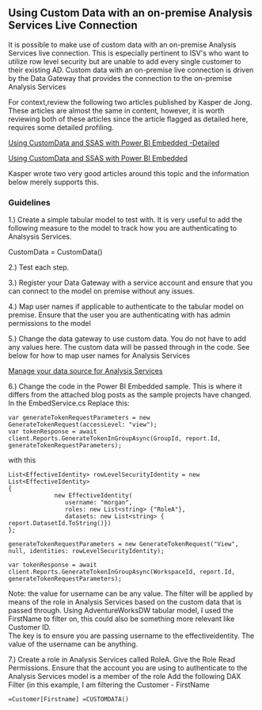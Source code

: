## Using Custom Data with an on-premise Analysis Services Live Connection

It is possible to make use of custom data with an on-premise Analysis Services live connection. This is especially pertinent to ISV's who want to utilize row level security but are unable to add every single customer to their existing AD. Custom data with an on-premise live connection is driven by the Data Gateway that provides the connection to the on-premise Analysis Services

For context,review the following two articles published by Kasper de Jong. These articles are almost the same in content, however, it is worth reviewing both of these articles since the article flagged as detailed here, requires some detailed profiling.

[Using CustomData and SSAS with Power BI Embedded -Detailed](https://www.kasperonbi.com/using-customdata-and-ssas-with-power-bi-embedded)

[Using CustomData and SSAS with Power BI Embedded](https://www.businessintelligenceinfo.com/business-intelligence/self-service-bi/using-customdata-and-ssas-with-power-bi-embedded)

Kasper wrote two very good articles around this topic and the information below  merely supports this. 

### Guidelines

1.) Create a simple tabular model to test with. It is very useful to add the following measure to the model to track how you are authenticating to Analsysis Services.

CustomData = CustomData()

2.) Test each step. 

3.) Register your Data Gateway with a service account and ensure that you can connect to the model on premise without any issues. 

4.) Map user names if applicable to authenticate to the tabular model on premise.  Ensure that the user you are authenticating with has admin permissions to the model

5.) Change the data gateway to use custom data. You do not have to add any values here. The custom data will be passed through in the code. 
    See below for how to map user names for Analysis Services
    
   [Manage your data source for Analysis Services](https://docs.microsoft.com/en-us/power-bi/connect-data/service-gateway-enterprise-manage-ssas#map-user-names)

6.) Change the code in the Power BI Embedded sample. This is where it differs from the attached blog posts as the sample projects have changed. 
    In the EmbedService.cs
    Replace this:
    
    var generateTokenRequestParameters = new GenerateTokenRequest(accessLevel: "view");
    var tokenResponse = await client.Reports.GenerateTokenInGroupAsync(GroupId, report.Id, generateTokenRequestParameters);
 
   with this
    
    List<EffectiveIdentity> rowLevelSecurityIdentity = new List<EffectiveIdentity>
    {
                 new EffectiveIdentity(
                    username: "morgan",
                    roles: new List<string> {"RoleA"},
                    datasets: new List<string> { report.DatasetId.ToString()})
    };

    generateTokenRequestParameters = new GenerateTokenRequest("View", null, identities: rowLevelSecurityIdentity);
    
    var tokenResponse = await client.Reports.GenerateTokenInGroupAsync(WorkspaceId, report.Id, generateTokenRequestParameters);
    
   Note: the value for username can be any value. The filter will be applied by means of the role in Analysis Services based on the custom data that is          passed through. Using AdventureWorksDW tabular model, I used the FirstName to filter on, this could also be something more relevant like Customer ID.  
   The key is to ensure you are passing username to the effectiveidentity. The value of the username can be anything.

7.) Create a role in Analysis Services called RoleA. Give the Role Read Permissions.
    Ensure that the account you are using to authenticate to the Analysis Services model is a member of the role
    Add the following DAX Filter (in this example, I am filtering the Customer - FirstName 
    
    =Customer[Firstname] =CUSTOMDATA()
    


